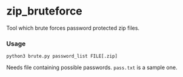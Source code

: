# zip_bruteforce

Tool which brute forces password protected zip files.

### Usage

`python3 brute.py password_list FILE[.zip]`


Needs file containing possible passwords. `pass.txt` is a sample one.